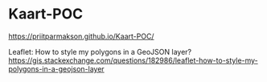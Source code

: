 # Kaart-POC

https://priitparmakson.github.io/Kaart-POC/

Leaflet: How to style my polygons in a GeoJSON layer?
https://gis.stackexchange.com/questions/182986/leaflet-how-to-style-my-polygons-in-a-geojson-layer


